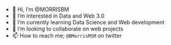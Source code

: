 - 👋 Hi, I’m @MORRISBM
- 👀 I’m interested in Data and Web 3.0
- 🌱 I’m currently learning Data Science and Web development
- 💞️ I’m looking to collaborate on web projects
- 📫 How to reach me; `@BMorrisMSM` on twitter

<!---
MORRISBM/MORRISBM is a ✨ special ✨ repository because its `README.md` (this file) appears on your GitHub profile.
You can click the Preview link to take a look at your changes.
--->
